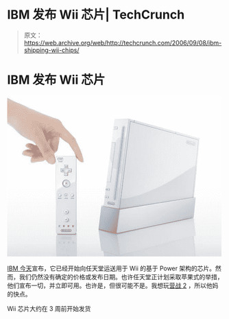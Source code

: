 # IBM 发布 Wii 芯片| TechCrunch

> 原文：<https://web.archive.org/web/http://techcrunch.com/2006/09/08/ibm-shipping-wii-chips/>

# IBM 发布 Wii 芯片

![](img/9b8feb0b0802c7b2bc3994da2d4cccf0.png)

[IBM 今天](https://web.archive.org/web/20130627214452/http://www-03.ibm.com/press/us/en/pressrelease/20213.wss)宣布，它已经开始向任天堂运送用于 Wii 的基于 Power 架构的芯片。然而，我们仍然没有确定的价格或发布日期。也许任天堂正计划采取苹果式的举措，他们宣布一切，并立即可用。也许是，但很可能不是。我想玩[营战 2](https://web.archive.org/web/20130627214452/http://media.wii.ign.com/media/849/849911/vids_1.html) ，所以他妈的快点。

Wii 芯片大约在 3 周前开始发货